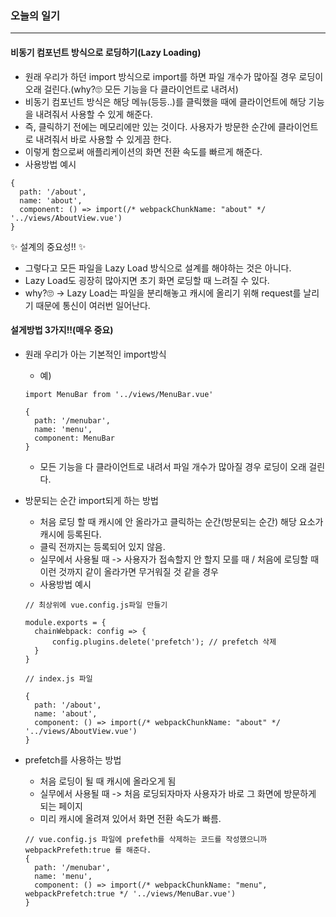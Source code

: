 ### 오늘의 일기
---
#### 비동기 컴포넌트 방식으로 로딩하기(Lazy Loading)
+ 원래 우리가 하던 import 방식으로 import를 하면 파일 개수가 많아질 경우 로딩이 오래 걸린다.(why?🙄 모든 기능을 다 클라이언트로 내려서)
+ 비동기 컴포넌트 방식은 해당 메뉴(등등..)를 클릭했을 때에 클라이언트에 해당 기능을 내려줘서 사용할 수 있게 해준다. 
+ 즉, 클릭하기 전에는 메모리에만 있는 것이다. 사용자가 방문한 순간에 클라이언트로 내려줘서 바로 사용할 수 있게끔 한다.
+ 이렇게 함으로써 애플리케이션의 화면 전환 속도를 빠르게 해준다.  
+ 사용방법 예시
```node
{
  path: '/about',
  name: 'about',
  component: () => import(/* webpackChunkName: "about" */ '../views/AboutView.vue')
}
```

✨ 설계의 중요성!! ✨  
+ 그렇다고 모든 파일을 Lazy Load 방식으로 설계를 해야하는 것은 아니다. 
+ Lazy Load도 굉장히 많아지면 초기 화면 로딩할 때 느려질 수 있다.
+ why?🙄 ->  Lazy Load는 파일을 분리해놓고 캐시에 올리기 위해 request를 날리기 때문에 통신이 여러번 일어난다.

#### 설게방법 3가지!!(매우 중요)
+ 원래 우리가 아는 기본적인 import방식
  + 예) 
  ```node
  import MenuBar from '../views/MenuBar.vue'
  
  {
    path: '/menubar',
    name: 'menu',
    component: MenuBar
  }
  ```
  + 모든 기능을 다 클라이언트로 내려서 파일 개수가 많아질 경우 로딩이 오래 걸린다.

+ 방문되는 순간 import되게 하는 방법
  + 처음 로딩 할 때 캐시에 안 올라가고 클릭하는 순간(방문되는 순간) 해당 요소가 캐시에 등록된다.
  + 클릭 전까지는 등록되어 있지 않음.
  + 실무에서 사용될 때 -> 사용자가 접속할지 안 할지 모를 때 / 처음에 로딩할 때 이런 것까지 같이 올라가면 무거워질 것 같을 경우 
  + 사용방법 예시
  ```node
  // 최상위에 vue.config.js파일 만들기
  
  module.exports = {
    chainWebpack: config => {
        config.plugins.delete('prefetch'); // prefetch 삭제
    }
  }
  
  // index.js 파일
  
  {
    path: '/about',
    name: 'about',
    component: () => import(/* webpackChunkName: "about" */ '../views/AboutView.vue')
  }
  ```
 
+ prefetch를 사용하는 방법
  + 처음 로딩이 될 때 캐시에 올라오게 됨
  + 실무에서 사용될 때 -> 처음 로딩되자마자 사용자가 바로 그 화면에 방문하게 되는 페이지
  + 미리 캐시에 올려져 있어서 화면 전환 속도가 빠름.
  ```node
  // vue.config.js 파일에 prefeth를 삭제하는 코드를 작성했으니까 webpackPrefeth:true 를 해준다.
  {
    path: '/menubar',
    name: 'menu',
    component: () => import(/* webpackChunkName: "menu", webpackPrefetch:true */ '../views/MenuBar.vue')
  }  
  ```





